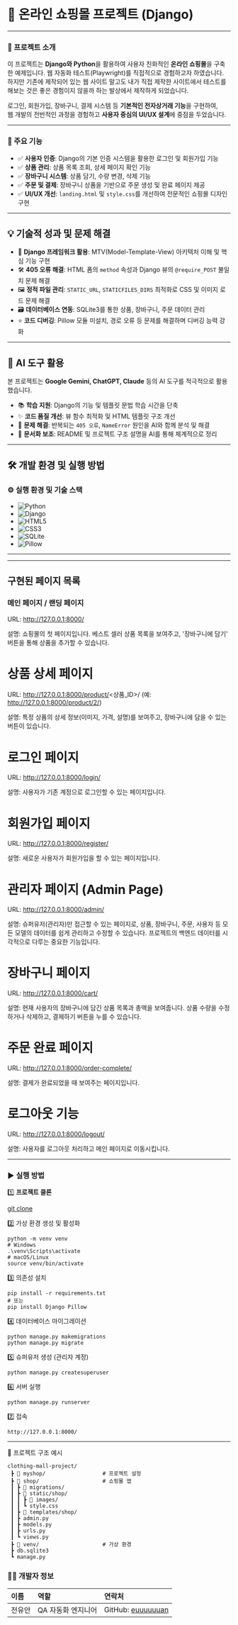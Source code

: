 # 🛒 온라인 쇼핑몰 프로젝트 (Django)

---

### 🌟 프로젝트 소개
이 프로젝트는 **Django와 Python**을 활용하여 사용자 친화적인 **온라인 쇼핑몰**을 구축한 예제입니다.
웹 자동화 테스트(Playwright)를 직접적으로 경험하고자 하였습니다.
하지만 기존에 제작되어 있는 웹 사이트 말고도 내가 직접 제작한 사이트에서 테스트를 해보는 것은 좋은 경험이지 않을까 하는 발상에서 제작하게 되었습니다.

로그인, 회원가입, 장바구니, 결제 시스템 등 **기본적인 전자상거래 기능**을 구현하여,  
웹 개발의 전반적인 과정을 경험하고 **사용자 중심의 UI/UX 설계**에 중점을 두었습니다.

---

### 🚀 주요 기능
- ✅ **사용자 인증**: Django의 기본 인증 시스템을 활용한 로그인 및 회원가입 기능  
- ✅ **상품 관리**: 상품 목록 조회, 상세 페이지 확인 기능  
- ✅ **장바구니 시스템**: 상품 담기, 수량 변경, 삭제 기능  
- ✅ **주문 및 결제**: 장바구니 상품을 기반으로 주문 생성 및 완료 페이지 제공  
- ✅ **UI/UX 개선**: `landing.html` 및 `style.css`를 개선하여 전문적인 쇼핑몰 디자인 구현  

---

## 💡 기술적 성과 및 문제 해결
- 🚀 **Django 프레임워크 활용**: MTV(Model-Template-View) 아키텍처 이해 및 핵심 기능 구현  
- 🛠️ **405 오류 해결**: HTML 폼의 `method` 속성과 Django 뷰의 `@require_POST` 불일치 문제 해결  
- 🖼️ **정적 파일 관리**: `STATIC_URL`, `STATICFILES_DIRS` 최적화로 CSS 및 이미지 로드 문제 해결  
- 🗃️ **데이터베이스 연동**: SQLite3를 통한 상품, 장바구니, 주문 데이터 관리  
- ⭐ **코드 디버깅**: Pillow 모듈 미설치, 경로 오류 등 문제를 해결하며 디버깅 능력 강화  

---

## 🤖 AI 도구 활용
본 프로젝트는 **Google Gemini, ChatGPT, Claude** 등의 AI 도구를 적극적으로 활용했습니다.

- 📚 **학습 지원**: Django의 기능 및 템플릿 문법 학습 시간을 단축  
- ✨ **코드 품질 개선**: 뷰 함수 최적화 및 HTML 템플릿 구조 개선  
- 🧩 **문제 해결**: 반복되는 `405 오류`, `NameError` 원인을 AI와 함께 분석 및 해결  
- 📝 **문서화 보조**: README 및 프로젝트 구조 설명을 AI를 통해 체계적으로 정리  

---

## 🛠️ 개발 환경 및 실행 방법

### ⚙️ 실행 환경 및 기술 스택
- ![Python](https://img.shields.io/badge/Python-3.13.2-3776AB?style=flat-square&logo=python&logoColor=white)  
- ![Django](https://img.shields.io/badge/Django-5.2.6-092E20?style=flat-square&logo=django&logoColor=white)  
- ![HTML5](https://img.shields.io/badge/HTML5-E34F26?style=flat-square&logo=html5&logoColor=white)  
- ![CSS3](https://img.shields.io/badge/CSS3-1572B6?style=flat-square&logo=css3&logoColor=white)  
- ![SQLite](https://img.shields.io/badge/SQLite-003B57?style=flat-square&logo=sqlite&logoColor=white)  
- ![Pillow](https://img.shields.io/badge/Pillow-Image%20Library-yellow?style=flat-square)  

---

---

## 구현된 페이지 목록
### 메인 페이지 / 랜딩 페이지

URL: http://127.0.0.1:8000/

설명: 쇼핑몰의 첫 페이지입니다. 베스트 셀러 상품 목록을 보여주고, '장바구니에 담기' 버튼을 통해 상품을 추가할 수 있습니다.

# 상품 상세 페이지

URL: http://127.0.0.1:8000/product/<상품_ID>/ (예: http://127.0.0.1:8000/product/2/)

설명: 특정 상품의 상세 정보(이미지, 가격, 설명)를 보여주고, 장바구니에 담을 수 있는 버튼이 있습니다.

# 로그인 페이지

URL: http://127.0.0.1:8000/login/

설명: 사용자가 기존 계정으로 로그인할 수 있는 페이지입니다.

# 회원가입 페이지

URL: http://127.0.0.1:8000/register/

설명: 새로운 사용자가 회원가입을 할 수 있는 페이지입니다.

# 관리자 페이지 (Admin Page)

URL: http://127.0.0.1:8000/admin/

설명: 슈퍼유저(관리자)만 접근할 수 있는 페이지로, 상품, 장바구니, 주문, 사용자 등 모든 모델의 데이터를 쉽게 관리하고 수정할 수 있습니다. 프로젝트의 백엔드 데이터를 시각적으로 다루는 중요한 기능입니다.

# 장바구니 페이지

URL: http://127.0.0.1:8000/cart/

설명: 현재 사용자의 장바구니에 담긴 상품 목록과 총액을 보여줍니다. 상품 수량을 수정하거나 삭제하고, 결제하기 버튼을 누를 수 있습니다.

# 주문 완료 페이지

URL: http://127.0.0.1:8000/order-complete/

설명: 결제가 완료되었을 때 보여주는 페이지입니다.

# 로그아웃 기능

URL: http://127.0.0.1:8000/logout/

설명: 사용자를 로그아웃 처리하고 메인 페이지로 이동시킵니다.

---

### ▶ 실행 방법

1️⃣ **프로젝트 클론**

[git clone](https://github.com/your-username/your-repository.git)

2️⃣ 가상 환경 생성 및 활성화

```
python -m venv venv
# Windows
.\venv\Scripts\activate
# macOS/Linux
source venv/bin/activate
```
3️⃣ 의존성 설치

```
pip install -r requirements.txt
# 또는
pip install Django Pillow
```
4️⃣ 데이터베이스 마이그레이션

```
python manage.py makemigrations
python manage.py migrate
```
5️⃣ 슈퍼유저 생성 (관리자 계정)

```
python manage.py createsuperuser
```
6️⃣ 서버 실행

```
python manage.py runserver
```
7️⃣ 접속

```
http://127.0.0.1:8000/
```

---
📂 프로젝트 구조 예시
```
clothing-mall-project/
 ┣ 📂 myshop/                  # 프로젝트 설정
 ┣ 📂 shop/                    # 쇼핑몰 앱
 ┃ ┣ 📂 migrations/
 ┃ ┣ 📂 static/shop/
 ┃ ┃ ┣ 📂 images/
 ┃ ┃ ┗ style.css
 ┃ ┣ 📂 templates/shop/
 ┃ ┣ admin.py
 ┃ ┣ models.py
 ┃ ┣ urls.py
 ┃ ┗ views.py
 ┣ 📂 venv/                    # 가상 환경
 ┣ db.sqlite3
 ┗ manage.py
```

### 🧑‍💻 개발자 정보

| 이름   | 역할               | 연락처                                                                 |
| :----- | :----------------- | :--------------------------------------------------------------------- |
| 전유안 | QA 자동화 엔지니어 | GitHub: [euuuuuuan](https://github.com/euuuuuuan)
